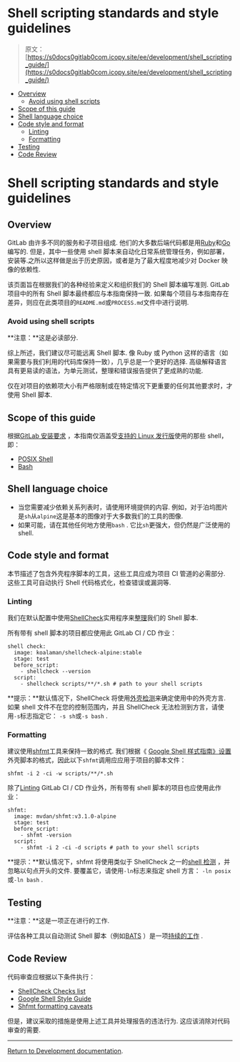 # Shell scripting standards and style guidelines

> 原文：[https://s0docs0gitlab0com.icopy.site/ee/development/shell_scripting_guide/](https://s0docs0gitlab0com.icopy.site/ee/development/shell_scripting_guide/)

*   [Overview](#overview)
    *   [Avoid using shell scripts](#avoid-using-shell-scripts)
*   [Scope of this guide](#scope-of-this-guide)
*   [Shell language choice](#shell-language-choice)
*   [Code style and format](#code-style-and-format)
    *   [Linting](#linting)
    *   [Formatting](#formatting)
*   [Testing](#testing)
*   [Code Review](#code-review)

# Shell scripting standards and style guidelines[](#shell-scripting-standards-and-style-guidelines "Permalink")

## Overview[](#overview "Permalink")

GitLab 由许多不同的服务和子项目组成. 他们的大多数后端代码都是用[Ruby](https://www.ruby-lang.org)和[Go](https://s0golang0org.icopy.site)编写的. 但是，其中一些使用 shell 脚本来自动化日常系统管理任务，例如部署，安装等.之所以这样做是出于历史原因，或者是为了最大程度地减少对 Docker 映像的依赖性.

该页面旨在根据我们的各种经验来定义和组织我们的 Shell 脚本编写准则. GitLab 项目中的所有 Shell 脚本最终都应与本指南保持一致. 如果每个项目与本指南存在差异，则应在此类项目的`README.md`或`PROCESS.md`文件中进行说明.

### Avoid using shell scripts[](#avoid-using-shell-scripts "Permalink")

**注意：**这是必读部分.

综上所述，我们建议尽可能远离 Shell 脚本. 像 Ruby 或 Python 这样的语言（如果需要与我们利用的代码库保持一致），几乎总是一个更好的选择. 高级解释语言具有更易读的语法，为单元测试，整理和错误报告提供了更成熟的功能.

仅在对项目的依赖项大小有严格限制或在特定情况下更重要的任何其他要求时，才使用 Shell 脚本.

## Scope of this guide[](#scope-of-this-guide "Permalink")

根据[GitLab 安装要求](../../install/requirements.html) ，本指南仅涵盖受[支持的 Linux 发行版](../../install/requirements.html#supported-linux-distributions)使用的那些 shell，即：

*   [POSIX Shell](https://pubs.opengroup.org/onlinepubs/9699919799/utilities/V3_chap02.html)
*   [Bash](https://www.gnu.org/software/bash/)

## Shell language choice[](#shell-language-choice "Permalink")

*   当您需要减少依赖关系列表时，请使用环境提供的内容. 例如，对于泊坞图片是`sh`从`alpine`这是基本的图像对于大多数我们的工具的图像.
*   如果可能，请在其他任何地方使用`bash` . 它比`sh`更强大，但仍然是广泛使用的 shell.

## Code style and format[](#code-style-and-format "Permalink")

本节描述了包含外壳程序脚本的工具，这些工具应成为项目 CI 管道的必需部分. 这些工具可自动执行 Shell 代码格式化，检查错误或漏洞等.

### Linting[](#linting "Permalink")

我们在默认配置中使用[ShellCheck](https://www.shellcheck.net/)实用程序来[整理](https://www.shellcheck.net/)我们的 Shell 脚本.

所有带有 shell 脚本的项目都应使用此 GitLab CI / CD 作业：

```
shell check:
  image: koalaman/shellcheck-alpine:stable
  stage: test
  before_script:
    - shellcheck --version
  script:
    - shellcheck scripts/**/*.sh # path to your shell scripts 
```

**提示：**默认情况下，ShellCheck 将使用[外壳检测](https://github.com/koalaman/shellcheck/wiki/SC2148#rationale)来确定使用中的外壳方言. 如果 shell 文件不在您的控制范围内，并且 ShellCheck 无法检测到方言，请使用`-s`标志指定它： `-s sh`或`-s bash` .

### Formatting[](#formatting "Permalink")

建议使用[shfmt](https://github.com/mvdan/sh#shfmt)工具来保持一致的格式. 我们根据《 [Google Shell 样式指南》设置](https://google.github.io/styleguide/shell.xml)外壳脚本的格式，因此以下`shfmt`调用应应用于项目的脚本文件：

```
shfmt -i 2 -ci -w scripts/**/*.sh 
```

除了[Linting](#linting) GitLab CI / CD 作业外，所有带有 shell 脚本的项目也应使用此作业：

```
shfmt:
  image: mvdan/shfmt:v3.1.0-alpine
  stage: test
  before_script:
    - shfmt -version
  script:
    - shfmt -i 2 -ci -d scripts # path to your shell scripts 
```

**提示：**默认情况下，shfmt 将使用类似于 ShellCheck 之一的[shell 检测](https://github.com/mvdan/sh#shfmt) ，并忽略以句点开头的文件. 要覆盖它，请使用`-ln`标志来指定 shell 方言： `-ln posix`或`-ln bash` .

## Testing[](#testing "Permalink")

**注意：**这是一项正在进行的工作.

评估各种工具以自动测试 Shell 脚本（例如[BATS](https://github.com/bats-core/bats-core) ）是一项[持续的工作](https://gitlab.com/gitlab-org/gitlab-foss/-/issues/64016) .

## Code Review[](#code-review "Permalink")

代码审查应根据以下条件执行：

*   [ShellCheck Checks list](https://github.com/koalaman/shellcheck/wiki/Checks)
*   [Google Shell Style Guide](https://google.github.io/styleguide/shell.xml)
*   [Shfmt formatting caveats](https://github.com/mvdan/sh#caveats)

但是，建议采取的措施是使用上述工具并处理报告的违法行为. 这应该消除对代码审查的需要.

* * *

[Return to Development documentation](../README.html).